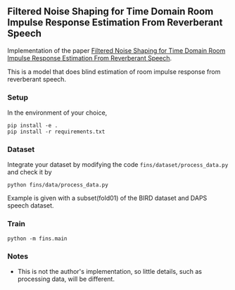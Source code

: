 ## Filtered Noise Shaping for Time Domain Room Impulse Response Estimation From Reverberant Speech

Implementation of the paper [Filtered Noise Shaping for Time Domain Room Impulse Response Estimation From Reverberant Speech](https://arxiv.org/abs/2107.07503).

This is a model that does blind estimation of room impulse response from reverberant speech.

### Setup
In the environment of your choice,
```
pip install -e .
pip install -r requirements.txt 
```

### Dataset
Integrate your dataset by modifying the code `fins/dataset/process_data.py` and check it by 
```
python fins/data/process_data.py
```
Example is given with a subset(fold01) of the BIRD dataset and DAPS speech dataset.

### Train
```
python -m fins.main
```

### Notes
* This is not the author's implementation, so little details, such as processing data, will be different. 